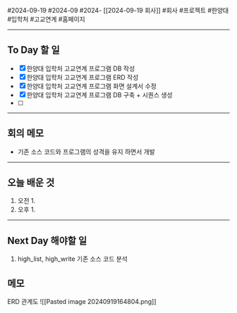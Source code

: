 #2024-09-19 #2024-09 #2024- [[2024-09-19 회사]]
#회사 #프로젝트 #한양대 #입학처 #고교연계 #홈페이지

---
## To Day 할 일
 - [x] 한양대 입학처 고교연계 프로그램 DB 작성 
- [x] 한양대 입학처 고교연계 프로그램 ERD 작성
- [x] 한양대 입학처 고교연계 프로그램 화면 설계서 수정
- [x] 한양대 입학처 고교연계 프로그램 DB 구축 + 시퀀스 생성
- [ ] 
---
## 회의 메모
- 기존 소스 코드와 프로그램의 성격을 유지 하면서 개발
---
## 오늘 배운 것
1. 오전
    1. 
2. 오후
    1. 
---
## Next Day 해야할 일
1. high_list, high_write 기존 소스 코드 분석


## 메모
ERD 관계도
![[Pasted image 20240919164804.png]]